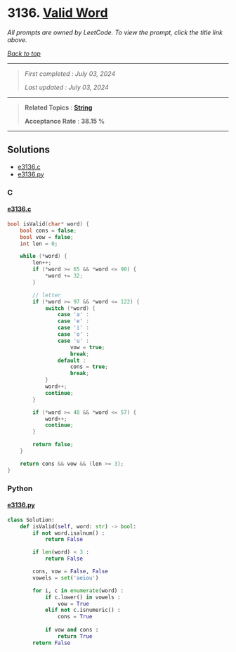 # 3136. [Valid Word](<https://leetcode.com/problems/valid-word>)

*All prompts are owned by LeetCode. To view the prompt, click the title link above.*

*[Back to top](<../README.md>)*

------

> *First completed : July 03, 2024*
>
> *Last updated : July 03, 2024*

------

> **Related Topics** : **[String](<by_topic/String.md>)**
>
> **Acceptance Rate** : **38.15 %**

------

## Solutions

- [e3136.c](<../my-submissions/e3136.c>)
- [e3136.py](<../my-submissions/e3136.py>)
### C
#### [e3136.c](<../my-submissions/e3136.c>)
```C
bool isValid(char* word) {
    bool cons = false;
    bool vow = false;
    int len = 0;

    while (*word) {
        len++;
        if (*word >= 65 && *word <= 90) {
            *word += 32;
        }

        // letter
        if (*word >= 97 && *word <= 122) {
            switch (*word) {
                case 'a' :
                case 'e' :
                case 'i' :
                case 'o' :
                case 'u' :
                    vow = true;
                    break;
                default :
                    cons = true;
                    break;
            }
            word++;
            continue;
        }

        if (*word >= 48 && *word <= 57) {
            word++;
            continue;
        }

        return false;
    }

    return cons && vow && (len >= 3);
}
```

### Python
#### [e3136.py](<../my-submissions/e3136.py>)
```Python
class Solution:
    def isValid(self, word: str) -> bool:
        if not word.isalnum() :
            return False

        if len(word) < 3 :
            return False

        cons, vow = False, False
        vowels = set('aeiou')

        for i, c in enumerate(word) :
            if c.lower() in vowels :
                vow = True
            elif not c.isnumeric() :
                cons = True
            
            if vow and cons :
                return True
        return False
```


